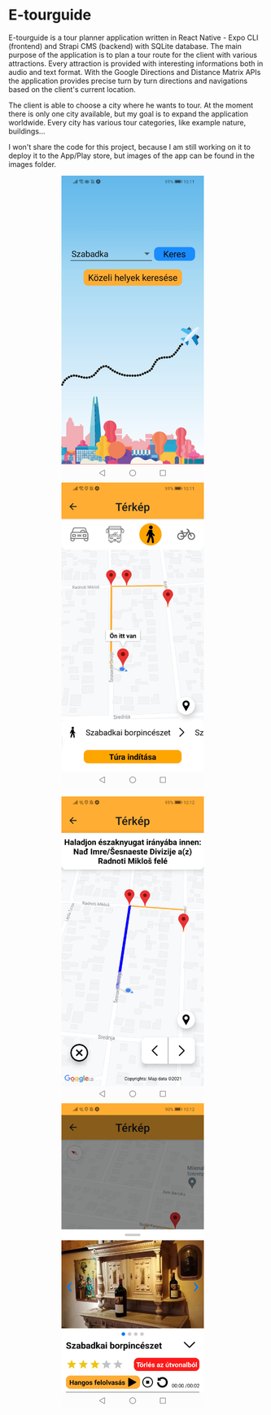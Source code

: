 # E-tourguide

E-tourguide is a tour planner application written in React Native - Expo CLI (frontend) and Strapi CMS (backend) with SQLite database. 
The main purpose of the application is to plan a tour route for the client with various attractions. Every attraction is provided with interesting informations both in audio and text format. With the Google Directions and Distance Matrix APIs the application provides precise turn by turn directions and navigations based on the client's current location. 

The client is able to choose a city where he wants to tour. At the moment there is only one city available, but my goal is to expand the application worldwide. Every city has various tour categories, like example nature, buildings...

I won't share the code for this project, because I am still working on it to deploy it to the App/Play store, but images of the app can be found in the images folder.

<p align="center">
 <img src="https://github.com/KatancicDenisz/E-tourguide-public/blob/main/images/Screenshot_20210505_101107_host.exp.exponent.jpg" width="280" height="600"> &nbsp; &nbsp;
 <img src="https://github.com/KatancicDenisz/E-tourguide-public/blob/main/images/Screenshot_20210505_101200_host.exp.exponent.jpg" width="280" height="600"> &nbsp; &nbsp;
</p>
<p align="center">
 <img src="https://github.com/KatancicDenisz/E-tourguide-public/blob/main/images/Screenshot_20210505_101215_host.exp.exponent.jpg" width="280" height="600" > &nbsp; &nbsp; 
 <img src="https://github.com/KatancicDenisz/E-tourguide-public/blob/main/images/Screenshot_20210505_101241_host.exp.exponent.jpg" width="280" height="600" > &nbsp; &nbsp;
</p>
